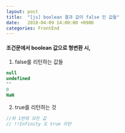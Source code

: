 ```yaml
---
layout: post
title:  "[js] boolean 결과 값이 false 인 값들"
date:   2018-04-09 14:00:00 +0900
categories: FrontEnd
---
```


#### 조건문에서 boolean 값으로 형변환 시,


1. false를 리턴하는 값들
```js
null
undefined
""
0
NaN
```

2. true를 리턴하는 것
```js
//위 1번외 모든 값
// !!Infinity 도 true 리턴
```
